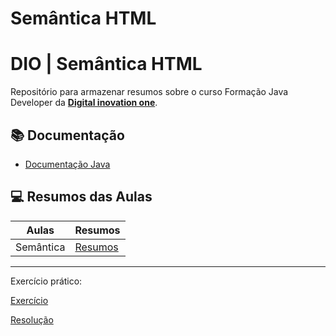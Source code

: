 # Semântica HTML

# DIO | Semântica HTML
Repositório para armazenar resumos sobre o curso Formação Java Developer da [**Digital inovation one**](https://www.cursoemvideo.com/).

## 📚 Documentação
- [Documentação Java](https://glysns.gitbook.io/java-basico)

## 💻 Resumos das Aulas

| Aulas | Resumos |
|-------|---------|
| Semântica | [Resumos](Classes.md) |
---------------------


Exercício prático:

[Exercício](https://github.com/LuanaGarcia/HTML_Semantica/blob/master/exercicios.md)

[Resolução](https://github.com/LuanaGarcia/HTML_Semantica/blob/master/index.html)

